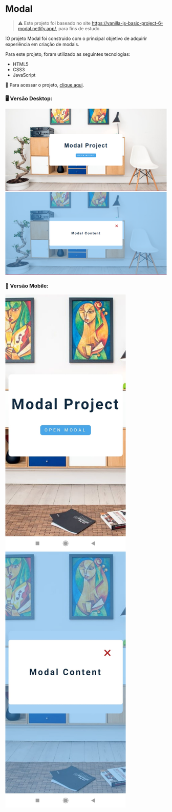 # Modal

>⚠️ Este projeto foi baseado no site https://vanilla-js-basic-project-6-modal.netlify.app/, para fins de estudo.

❕O projeto Modal foi construido com o principal objetivo de adquirir experiência em criação de modais.

Para este projeto, foram utilizado as seguintes tecnologias:
- HTML5
- CSS3
- JavaScript

📌 Para acessar o projeto, [clique aqui](https://gtm35.github.io/Modal/).

### 🖥️ Versão Desktop:
<img src="Assets/github/desktop1.png"/>
<img src="Assets/github/desktop2.png"/>

### 📱 Versão Mobile:
<img src="Assets/github/mobile1.jpeg" height="800" />
<img src="Assets/github/mobile2.jpeg" height="800" />
